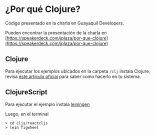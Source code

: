 # ¿Por qué Clojure?

Código presentado en la charla en Guayaquil Developers.

Pueden encontrar la presentación de la charla en [https://speakerdeck.com/jplaza/por-que-clojure](https://speakerdeck.com/jplaza/por-que-clojure)

## Clojure

Para ejecutar los ejemplos ubicados en la carpeta `/clj` instala Clojure, revisa
[este artículo oficial](https://clojure.org/guides/getting_started) para saber
como hacerlo en tu sistema.


## ClojureScript

Para ejecutar el ejemplo instala [leiningen](https://leiningen.org/)

Luego, en el terminal

```
> cd cljs/reactcljs
> lein figwheel
```
